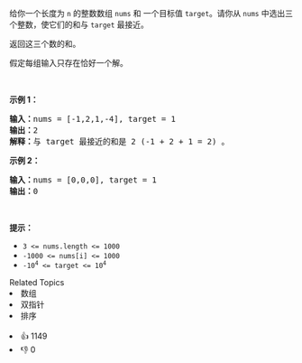 <p>给你一个长度为 <code>n</code> 的整数数组&nbsp;<code>nums</code><em>&nbsp;</em>和 一个目标值&nbsp;<code>target</code>。请你从 <code>nums</code><em> </em>中选出三个整数，使它们的和与&nbsp;<code>target</code>&nbsp;最接近。</p>

<p>返回这三个数的和。</p>

<p>假定每组输入只存在恰好一个解。</p>

<p>&nbsp;</p>

<p><strong>示例 1：</strong></p>

<pre>
<strong>输入：</strong>nums = [-1,2,1,-4], target = 1
<strong>输出：</strong>2
<strong>解释：</strong>与 target 最接近的和是 2 (-1 + 2 + 1 = 2) 。
</pre>

<p><strong>示例 2：</strong></p>

<pre>
<strong>输入：</strong>nums = [0,0,0], target = 1
<strong>输出：</strong>0
</pre>

<p>&nbsp;</p>

<p><strong>提示：</strong></p>

<ul>
	<li><code>3 &lt;= nums.length &lt;= 1000</code></li>
	<li><code>-1000 &lt;= nums[i] &lt;= 1000</code></li>
	<li><code>-10<sup>4</sup> &lt;= target &lt;= 10<sup>4</sup></code></li>
</ul>
<div><div>Related Topics</div><div><li>数组</li><li>双指针</li><li>排序</li></div></div><br><div><li>👍 1149</li><li>👎 0</li></div>